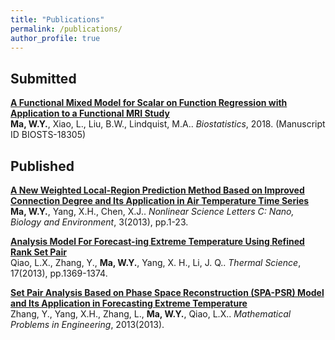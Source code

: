 ```yaml
---
title: "Publications"
permalink: /publications/
author_profile: true
---
```

## Submitted 
<b>[A Functional Mixed Model for Scalar on Function Regression with Application to a Functional MRI Study](https://github.com/wma9/FMRI-project)</b> <br> 
<b>Ma, W.Y.</b>, Xiao, L., Liu, B.W., Lindquist, M.A.. <i>Biostatistics</i>, 2018. (Manuscript ID BIOSTS-18305)

## Published 
<b>[A New Weighted Local-Region Prediction Method Based on Improved Connection Degree and Its Application in Air Temperature Time Series](http://www.nonlinearscience.com/paper.php?pid=0000000205) </b> <br>
<b>Ma, W.Y.</b>, Yang, X.H., Chen, X.J.. <i>Nonlinear Science Letters C: Nano, Biology and Environment</i>, 3(2013), pp.1-23.

<b>[Analysis Model For Forecast-ing Extreme Temperature Using Refined Rank Set Pair](http://www.doiserbia.nb.rs/img/doi/0354-9836/2013/0354-98361305369Q.pdf)</b> <br>
Qiao, L.X., Zhang, Y., <b>Ma, W.Y.</b>, Yang, X. H., Li, J. Q.. <i>Thermal Science</i>, 17(2013), pp.1369-1374.

<b>[Set Pair Analysis Based on Phase Space Reconstruction (SPA-PSR) Model and Its Application in Forecasting Extreme Temperature](https://www.hindawi.com/journals/mpe/2013/516150/)</b> <br>
Zhang, Y., Yang, X.H., Zhang, L., <b>Ma, W.Y.</b>, Qiao, L.X.. <i>Mathematical Problems in Engineering</i>, 2013(2013). 
